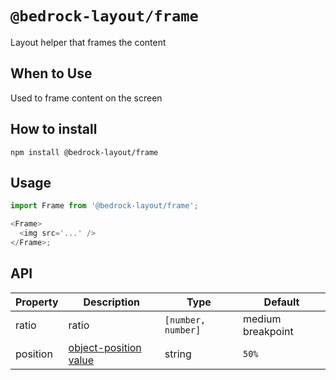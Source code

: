 # `@bedrock-layout/frame`

Layout helper that frames the content

## When to Use

Used to frame content on the screen

## How to install

`npm install @bedrock-layout/frame`

## Usage

```javascript
import Frame from '@bedrock-layout/frame';

<Frame>
  <img src='...' />
</Frame>;
```

## API

| Property | Description                                                                               | Type               | Default           |
| -------- | ----------------------------------------------------------------------------------------- | ------------------ | ----------------- |
| ratio    | ratio                                                                                     | `[number, number]` | medium breakpoint |
| position | [object-position value](https://developer.mozilla.org/en-US/docs/Web/CSS/object-position) | string             | `50%`             |

